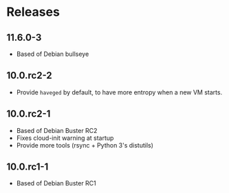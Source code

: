 # Releases

## 11.6.0-3

* Based of Debian bullseye

## 10.0.rc2-2

* Provide `haveged` by default, to have more entropy when a new VM starts.


## 10.0.rc2-1

* Based of Debian Buster RC2
* Fixes cloud-init warning at startup
* Provide more tools (rsync + Python 3's distutils)


## 10.0.rc1-1

* Based of Debian Buster RC1
